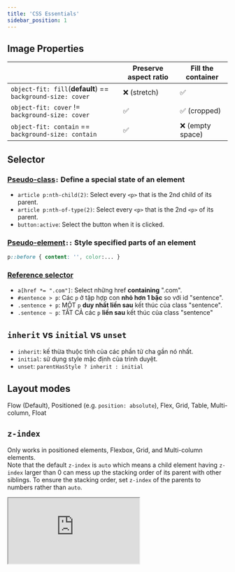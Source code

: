```yaml
---
title: 'CSS Essentials'
sidebar_position: 1
---
```


## Image Properties

|                                                             | Preserve aspect ratio | Fill the container |
| ----------------------------------------------------------- | --------------------- | ------------------ |
| `object-fit: fill`(**default**) == `background-size: cover` | ❌ (stretch)          | ✅                 |
| `object-fit: cover` != `background-size: cover`             | ✅                    | ✅ (cropped)       |
| `object-fit: contain` == `background-size: contain`         | ✅                    | ❌ (empty space)   |

## Selector

### [Pseudo-class](https://www.w3schools.com/css/css_pseudo_classes.asp)`:` Define a special state of an element

- `article p:nth-child(2)`: Select every `<p>` that is the 2nd child of its parent.
- `article p:nth-of-type(2)`: Select every `<p>` that is the 2nd `<p>` of its parent.
- `button:active`: Select the button when it is clicked.

### [Pseudo-element](https://www.w3schools.com/css/css_pseudo_elements.asp)`::` Style specified parts of an element

```css
p::before { content: '', color:... }
```

### [Reference selector](https://www.w3schools.com/cssref/css_selectors.asp)

- `a[href *= ".com"]`: Select những href **containing** ".com".
- `#sentence > p`: Các `p` ở tập hợp con **nhỏ hơn 1 bậc** so với id "sentence".
- `.sentence + p`: MỘT `p` **duy nhất liền sau** kết thúc của class "sentence".
- `.sentence ~ p`: TẤT CẢ các `p` **liền sau** kết thúc của class "sentence"

## `inherit` vs `initial` vs `unset`

- `inherit`: kế thừa thuộc tính của các phần tử cha gần nó nhất.
- `initial`: sử dụng style mặc định của trình duyệt.
- `unset`: `parentHasStyle ? inherit : initial`

## Layout modes

Flow (Default), Positioned (e.g. `position: absolute`), Flex, Grid, Table, Multi-column, Float

## `z-index`

Only works in positioned elements, Flexbox, Grid, and Multi-column elements.  
Note that the default `z-index` is `auto` which means a child element having `z-index` larger than 0 can mess up the stacking order of its parent with other siblings. To ensure the stacking order, set `z-index` of the parents to numbers rather than `auto`.

<iframe
  src="https://codesandbox.io/embed/zk6psg?fontsize=12&view=Editor+%2B+Preview&module=%2Fsrc%2Fstyles.css"
  style={{
    width: "100%",
    height: 500,
    border: 0,
    borderRadius: 4,
    overflow: "hidden"
  }}
  title="z-index"
  allow="accelerometer; ambient-light-sensor; camera; encrypted-media; geolocation; gyroscope; hid; microphone; midi; payment; usb; vr; xr-spatial-tracking"
  sandbox="allow-forms allow-modals allow-popups allow-presentation allow-same-origin allow-scripts"
/>

- Root
  - DIV #1
  - DIV #2
  - DIV #3
    - DIV #4
    - DIV #5
    - DIV #6

![z-index](https://developer.mozilla.org/en-US/docs/Web/CSS/CSS_positioned_layout/Understanding_z-index/Stacking_context/understanding_zindex_04.png)

## Flexbox

### [Aligning Flex Items along the Main/ Cross Axis](https://stackoverflow.com/a/33856609/13255516)

#### Main Axis

`justify-content` and `auto` margins

#### Cross Axis

- `align-items`: Align flex items along the cross axis.
- `align-self`: Override `align-items` of the flex container.
- [`align-content`](https://tailwindcss.com/docs/align-content): Control how rows are positioned in multi-row flex and grid containers

### `flex` property details

1. `flex-grow` - MAX: Chỉ định tỷ lệ kích thước to nhất mà phần tử nên có so với các phần tử còn lại.

   - `0` (**Default**): Kích thước của các phần tử sẽ khớp với nội dung bên trong &rarr; có thể ko lắp đầy hết `Parent`.
   - `>= 1`: Ví dụ có 2 phần tử: Child1: `grow: 1`, Child2: `grow: 3` &rarr; Cả 2 sẽ lấp đầy `Parent` nhưng Child2 sẽ chiếm nhiều hơn gấp 3 lần.

2. `flex-shrink` - MIN: Kích thước nhỏ nhất mà phần tử nên có. Giá trị càng lớn thì phần tử càng nhỏ.

   - `1` (**Default**): Take up the same amount of space at all times.
   - `0`: Bất chấp giữ nguyên kích thước, dẫu có phá vỡ layout.

3. `flex-basis` - IDEAL: Kích thước lý tưởng của phần tử.  
   Priority: `flex-basis` (limted by `max-width` & `min-width`) > `width` > `content`. Vì vậy chỉ nên set `flex-basis` cho flex item thay vì set `width` cho nó.
   - `auto` (**Default**): Dc tính toán theo nội dung và các phần tử khác.
   - `1000px`: Trình duyệt sẽ hiểu là "Hãy cố gắng dành ra `1000px` cho phần tử này". Cái này còn phụ thuộc vào nội dung của những phần tử khác - Nếu nội dung mấy phần tử khác mà to quá thì cũng chịu.

## Width: `min-content` vs `max-content` vs `fit-content`

```css
.box {
  width: fit-content;
  /* ... is the same as ... */
  width: auto;
  min-width: min-content;
  max-width: max-content;
}
```

![Example](https://i.imgur.com/jemIV5A.png)

## `clientWidth`, `offsetWidth`, `scrollWidth`

![clientWidth, offsetWidth, scrollWidth](https://i.stack.imgur.com/5AAyW.png)

- `clientWidth`, `clientHeight`: The visual portion of the box content, not including borders or scroll bars , but includes padding . Can not be calculated directly from CSS, depends on the system's scroll bar size.
- `offsetWidth`, `offsetHeight`: The size of the visual box incuding all borders. Can be calculated by adding width/height and paddings and borders, if the element has `display: block`.
- `scrollWidth`, `scrollHeight`: The size of all of the box's content, including the parts that are currently hidden outside the scrolling area. Can not be calculated directly from CSS, depends on the content.
- `scrollbarWidth` = `offsetWidth - clientWidth - getComputedStyle().borderLeftWidth - getComputedStyle().borderRightWidth`

## Display

- `inline`(`<span>`) vs `inline-block`(`button, select, input`):

  - Same: Size depends on content, can be aligned with `vertical-align`.
  - Difference: `inline` ignores `width` & `height`, accepts `margin` & `padding` but <u>only horizontally</u>. Vertical space it takes up depends on `line-height`.
    ![inline-block](https://i0.wp.com/css-tricks.com/wp-content/uploads/2011/09/inline-block.png?w=526&ssl=1)

- `block`(`div, h3, p`): Take up as much horizontal space as they can.
- `flex`, `grid`, `none`

## Position

- `absolute`: The element is removed from the flow of the page and positioned at a specified position relative to its closest _positioned_ (elements which have a `position` value which is not `static`) ancestor if any, or otherwise relative to the initial containing block. These elements do not affect the position of other elements.
- `fixed`: The element is removed from the flow of the page and positioned at a specified position relative to the viewport and doesn't move when scrolled.
- `sticky`: Sticky positioning is a hybrid of `relative` and `fixed` positioning. The element is treated as `relative` positioned until it crosses a specified threshold, at which point it is treated as `fixed`-positioned.
- `relative`: Ở chỗ cũ như `static`, but now can be adjusted relative to itself, without changing layout (and thus leaving a gap for the element where it would have been) e.g. we can use `left/right/top/bottom/z-index`.
- `static`

:::note

Without any `z-index` value, elements stack in the order that they appear in the DOM (the lowest one down at the same hierarchy level appears on top)
:::

### `transform: translate(1px)` vs `left/right/top/bottom`

- `transform: translate(1px)`: Move the element without affecting the position of other elements.
- `left/right/top/bottom`: Move the element and affect the position of other elements if:
  - The element is `relative` positioned (not `absolute` or `fixed` as these remove the element from the normal flow of the page).
  - Other elements are positioned based on the `relative` element.

## Box model

- `box-sizing: content-box` : Size = `Content` &rarr; `Padding` & `Border` làm width to hơn so với ý muốn.
- `box-sizing: border-box` : Size = `Content` + `Padding` + `Border`.

### `border` vs `outline`

`outline` is not a part of the box model. It is drawn outside the element's border. It doesn't take up space, so the element's width and height are not affected. Use cases:

- `outline: none` to remove the focus ring
- Overflow detect:

  ```css title='main.css'
  * {
    outline: 1px solid #f00 !important;
  }
  ```
